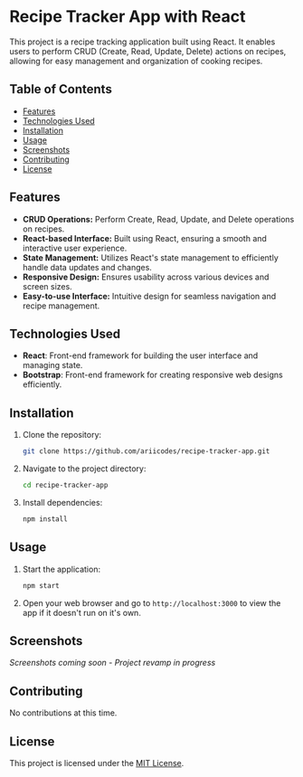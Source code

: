 # Recipe Tracker App with React

This project is a recipe tracking application built using React. It enables users to perform CRUD (Create, Read, Update, Delete) actions on recipes, allowing for easy management and organization of cooking recipes.

## Table of Contents

- [Features](#features)
- [Technologies Used](#technologies-used)
- [Installation](#installation)
- [Usage](#usage)
- [Screenshots](#screenshots)
- [Contributing](#contributing)
- [License](#license)

## Features

- **CRUD Operations:** Perform Create, Read, Update, and Delete operations on recipes.
- **React-based Interface:** Built using React, ensuring a smooth and interactive user experience.
- **State Management:** Utilizes React's state management to efficiently handle data updates and changes.
- **Responsive Design:** Ensures usability across various devices and screen sizes.
- **Easy-to-use Interface:** Intuitive design for seamless navigation and recipe management.

## Technologies Used

- **React**: Front-end framework for building the user interface and managing state.
- **Bootstrap**:  Front-end framework for creating responsive web designs efficiently.

## Installation

1. Clone the repository:

   ```bash
   git clone https://github.com/ariicodes/recipe-tracker-app.git
   ```

2. Navigate to the project directory:

   ```bash
   cd recipe-tracker-app
   ```

3. Install dependencies:

   ```bash
   npm install
   ```

## Usage

1. Start the application:

   ```bash
   npm start
   ```

2. Open your web browser and go to `http://localhost:3000` to view the app if it doesn't run on it's own.

## Screenshots

*Screenshots coming soon - Project revamp in progress*

## Contributing

No contributions at this time.

## License

This project is licensed under the [MIT License](LICENSE).
